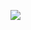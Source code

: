 ![](https://github-readme-stats.vercel.app/api/top-langs/?username=prjiang&theme=buefy&layout=compact&card_width=445)

